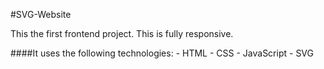 #SVG-Website

This the first frontend project.
This is fully responsive.

####It uses the following technologies:
    - HTML
    - CSS
    - JavaScript
    - SVG